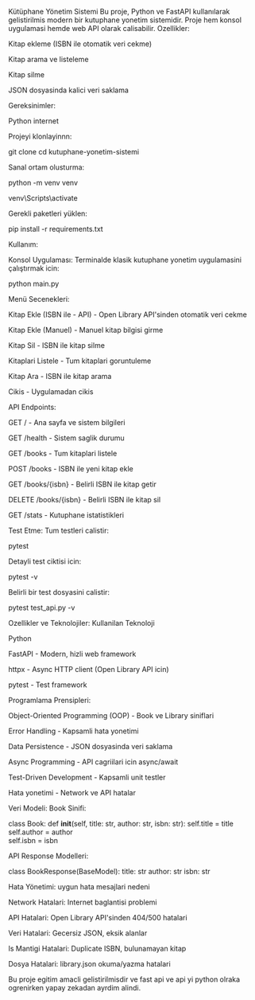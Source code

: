 Kütüphane Yönetim Sistemi
Bu proje, Python ve FastAPI kullanılarak gelistirilmis modern bir kutuphane yonetim sistemidir. Proje hem konsol uygulamasi hemde web API olarak calisabilir.
Ozellikler:

Kitap ekleme (ISBN ile otomatik veri cekme)

Kitap arama ve listeleme

Kitap silme

JSON dosyasinda kalici veri saklama


Gereksinimler:

Python 
internet

Projeyi klonlayinnn:

git clone <repository-url>
cd kutuphane-yonetim-sistemi


Sanal ortam olusturma:

python -m venv venv

venv\Scripts\activate    


Gerekli paketleri yüklen:

pip install -r requirements.txt


Kullanım:

Konsol Uygulaması:
Terminalde klasik kutuphane yonetim uygulamasini çalıştırmak icin:

python main.py


Menü Secenekleri:

Kitap Ekle (ISBN ile - API) - Open Library API'sinden otomatik veri cekme

Kitap Ekle (Manuel) - Manuel kitap bilgisi girme

Kitap Sil - ISBN ile kitap silme

Kitaplari Listele - Tum kitaplari goruntuleme

Kitap Ara - ISBN ile kitap arama

Cikis - Uygulamadan cikis


API Endpoints:

GET / - Ana sayfa ve sistem bilgileri

GET /health - Sistem saglik durumu

GET /books - Tum kitaplari listele

POST /books - ISBN ile yeni kitap ekle

GET /books/{isbn} - Belirli ISBN ile kitap getir

DELETE /books/{isbn} - Belirli ISBN ile kitap sil

GET /stats - Kutuphane istatistikleri


Test Etme:
Tum testleri calistir:

pytest


Detayli test ciktisi icin:

pytest -v




Belirli bir test dosyasini calistir:

pytest test_api.py -v







Ozellikler ve Teknolojiler:
Kullanilan Teknoloji

Python 

FastAPI - Modern, hizli web framework

httpx - Async HTTP client (Open Library API icin)

pytest - Test framework


Programlama Prensipleri:

Object-Oriented Programming (OOP) - Book ve Library siniflari



Error Handling - Kapsamli hata yonetimi

Data Persistence - JSON dosyasinda veri saklama

Async Programming - API cagriilari icin async/await

Test-Driven Development - Kapsamli unit testler



Hata yonetimi - Network ve API hatalar

Veri Modeli:
Book Sinifi:

class Book:
    def __init__(self, title: str, author: str, isbn: str):
        self.title = title   
        self.author = author  
        self.isbn = isbn     


API Response Modelleri:

class BookResponse(BaseModel):
    title: str
    author: str
    isbn: str


Hata Yönetimi:
uygun hata mesajlari nedeni

Network Hatalari: Internet baglantisi problemi

API Hatalari: Open Library API'sinden 404/500 hatalari

Veri Hatalari: Gecersiz JSON, eksik alanlar

Is Mantigi Hatalari: Duplicate ISBN, bulunamayan kitap

Dosya Hatalari: library.json okuma/yazma hatalari


Bu proje egitim amacli gelistirilmisdir ve fast api ve api yi python olraka ogrenirken yapay zekadan ayrdim alindi.



